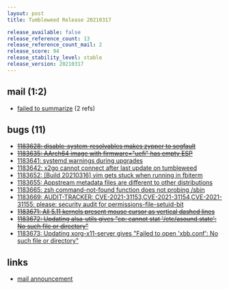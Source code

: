 ```yaml
---
layout: post
title: Tumbleweed Release 20210317

release_available: false
release_reference_count: 13
release_reference_count_mail: 2
release_score: 94
release_stability_level: stable
release_version: 20210317
---
```


## mail (1:2)

- [failed to summarize](https://github.com/boombatower/tumbleweed-review/issues/10) (2 refs)

## bugs (11)

<!--more-->

- ~~[1183628: disable-system-resolvables makes zypper to segfault](https://bugzilla.opensuse.org/show_bug.cgi?id=1183628)~~
- ~~[1183635: AArch64 image with firmware="uefi" has empty ESP](https://bugzilla.opensuse.org/show_bug.cgi?id=1183635)~~
- [1183641: systemd warnings during upgrades](https://bugzilla.opensuse.org/show_bug.cgi?id=1183641)
- [1183642: x2go cannot connect after last update on tumbleweed](https://bugzilla.opensuse.org/show_bug.cgi?id=1183642)
- [1183652: \[Build 20210316\] vim gets stuck when running in fbiterm](https://bugzilla.opensuse.org/show_bug.cgi?id=1183652)
- [1183655: Appstream metadata files are different to other distributions](https://bugzilla.opensuse.org/show_bug.cgi?id=1183655)
- [1183665: zsh command-not-found function does not probing /sbin](https://bugzilla.opensuse.org/show_bug.cgi?id=1183665)
- [1183669: AUDIT-TRACKER: CVE-2021-31153,CVE-2021-31154,CVE-2021-31155: please: security audit for permissions-file-setuid-bit](https://bugzilla.opensuse.org/show_bug.cgi?id=1183669)
- ~~[1183671: All 5.11 kernels present mouse cursor as vertical dashed lines](https://bugzilla.opensuse.org/show_bug.cgi?id=1183671)~~
- ~~[1183672: Updating alsa-utils gives "cp: cannot stat '/etc/asound.state': No such file or directory"](https://bugzilla.opensuse.org/show_bug.cgi?id=1183672)~~
- [1183673: Updating xorg-x11-server gives "Failed to open 'xbb.conf': No such file or directory"](https://bugzilla.opensuse.org/show_bug.cgi?id=1183673)



## links

- [mail announcement](https://github.com/boombatower/tumbleweed-review/issues/10)
